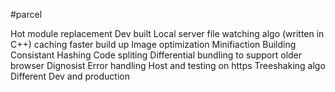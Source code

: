 #parcel

Hot module replacement
Dev built
Local server 
file watching algo (written in C++)
caching faster build up 
Image optimization 
Minifiaction
Building 
Consistant Hashing 
Code spliting 
Differential bundling to support older browser 
Dignosist
Error handling 
Host and testing on https
Treeshaking algo 
Different Dev and production 
